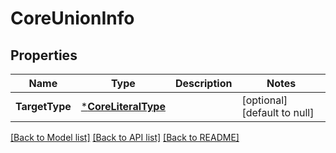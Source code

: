 # CoreUnionInfo

## Properties
Name | Type | Description | Notes
------------ | ------------- | ------------- | -------------
**TargetType** | [***CoreLiteralType**](coreLiteralType.md) |  | [optional] [default to null]

[[Back to Model list]](../README.md#documentation-for-models) [[Back to API list]](../README.md#documentation-for-api-endpoints) [[Back to README]](../README.md)



